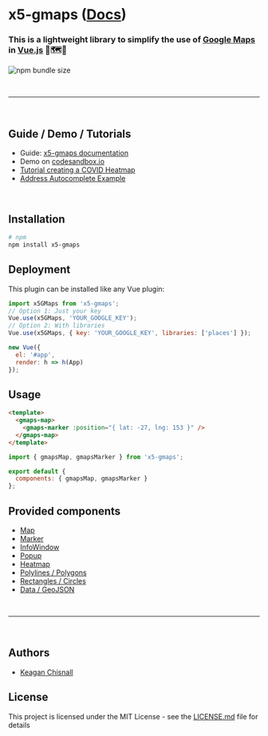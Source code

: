 # x5-gmaps ([Docs](https://xon52.github.io/x5-gmaps))

### This is a lightweight library to simplify the use of [Google Maps](https://developers.google.com/maps/) in [Vue.js](http://vuejs.org) 🤏🗺️🧩

![npm bundle size](https://img.shields.io/bundlephobia/minzip/x5-gmaps)

<br/>
<hr/>
<br/>

## Guide / Demo / Tutorials

- Guide: [x5-gmaps documentation](https://xon52.github.io/x5-gmaps/guide.html)
- Demo on [codesandbox.io](https://codesandbox.io/s/x5-gmaps-demo-6xww1)
- [Tutorial creating a COVID Heatmap](https://medium.com/javascript-in-plain-english/making-a-covid-map-using-vue-google-maps-89eb70a9f089)
- [Address Autocomplete Example](https://xon5.medium.com/vue-google-maps-and-autocomplete-e9bf0fa3c42e)

<br/>

## Installation

```bash
# npm
npm install x5-gmaps
```

## Deployment

This plugin can be installed like any Vue plugin:

```js
import x5GMaps from 'x5-gmaps';
// Option 1: Just your key
Vue.use(x5GMaps, 'YOUR_GOOGLE_KEY');
// Option 2: With libraries
Vue.use(x5GMaps, { key: 'YOUR_GOOGLE_KEY', libraries: ['places'] });

new Vue({
  el: '#app',
  render: h => h(App)
});
```

## Usage

```html
<template>
  <gmaps-map>
    <gmaps-marker :position="{ lat: -27, lng: 153 }" />
  </gmaps-map>
</template>
```

```js
import { gmapsMap, gmapsMarker } from 'x5-gmaps';

export default {
  components: { gmapsMap, gmapsMarker }
};
```

## Provided components

- [Map](https://xon52.github.io/x5-gmaps/api/map.html)
- [Marker](https://xon52.github.io/x5-gmaps/api/marker.html)
- [InfoWindow](https://xon52.github.io/x5-gmaps/api/infowindow.html)
- [Popup](https://xon52.github.io/x5-gmaps/api/popup.html)
- [Heatmap](https://xon52.github.io/x5-gmaps/api/heatmap.html)
- [Polylines / Polygons](https://xon52.github.io/x5-gmaps/api/polylines.html)
- [Rectangles / Circles](https://xon52.github.io/x5-gmaps/api/shapes.html)
- [Data / GeoJSON](https://xon52.github.io/x5-gmaps/api/data.html)

<br/>
<hr/>
<br/>

## Authors

- [Keagan Chisnall](https://github.com/xon52)

## License

This project is licensed under the MIT License - see the [LICENSE.md](LICENSE.md) file for details
